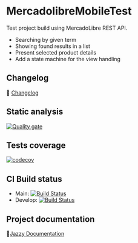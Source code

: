 # MercadolibreMobileTest

Test project build using MercadoLibre REST API.
* Searching by given term
* Showing found results in a list
* Present selected product details
* Add a state machine for the view handling

## Changelog ##

:scroll: [Changelog](https://github.com/ingjohnguerrero/MercadolibreMobileTest/blob/main/CHANGELOG.md)

## Static analysis ##

[![Quality gate](https://sonarcloud.io/api/project_badges/quality_gate?project=ingjohnguerrero_MercadolibreMobileTest)](https://sonarcloud.io/dashboard?id=ingjohnguerrero_MercadolibreMobileTest)

## Tests coverage ###

[![codecov](https://codecov.io/gh/ingjohnguerrero/MercadolibreMobileTest/branch/main/graph/badge.svg?token=tr3x4sKNOo)](https://codecov.io/gh/ingjohnguerrero/MercadolibreMobileTest)

## CI Build status ##

- Main: [![Build Status](https://app.bitrise.io/app/74b43ad5976193aa/status.svg?token=f5xLEzwfgMYzFwLmYFQUgg&branch=main)](https://app.bitrise.io/app/74b43ad5976193aa)
- Develop: [![Build Status](https://app.bitrise.io/app/74b43ad5976193aa/status.svg?token=f5xLEzwfgMYzFwLmYFQUgg&branch=develop)](https://app.bitrise.io/app/74b43ad5976193aa)

## Project documentation ##

:bookmark_tabs:[Jazzy Documentation](https://ingjohnguerrero.github.io/MercadolibreMobileTest)